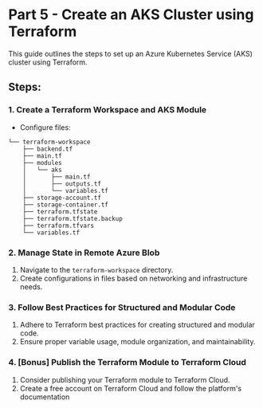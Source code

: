 # Part 5 - Create an AKS Cluster using Terraform

This guide outlines the steps to set up an Azure Kubernetes Service (AKS) cluster using Terraform.  

## Steps:

### 1. Create a Terraform Workspace and AKS Module

- Configure files:

```
└── terraform-workspace
    ├── backend.tf
    ├── main.tf
    ├── modules
    │   └── aks
    │       ├── main.tf
    │       ├── outputs.tf
    │       └── variables.tf
    ├── storage-account.tf
    ├── storage-container.tf
    ├── terraform.tfstate
    ├── terraform.tfstate.backup
    ├── terraform.tfvars
    └── variables.tf
```


### 2. Manage State in Remote Azure Blob

1. Navigate to the `terraform-workspace` directory.
2. Create configurations in files based on networking and infrastructure needs.

### 3. Follow Best Practices for Structured and Modular Code

1. Adhere to Terraform best practices for creating structured and modular code.
2. Ensure proper variable usage, module organization, and maintainability.

### 4. [Bonus] Publish the Terraform Module to Terraform Cloud

1. Consider publishing your Terraform module to Terraform Cloud.
2. Create a free account on Terraform Cloud and follow the platform's documentation  


<!-- 
blabla
 -->
 